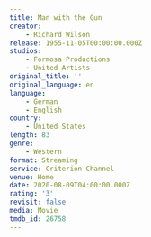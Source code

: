 ```yaml
---
title: Man with the Gun
creator:
    - Richard Wilson
release: 1955-11-05T00:00:00.000Z
studios:
    - Formosa Productions
    - United Artists
original_title: ''
original_language: en
language:
    - German
    - English
country:
    - United States
length: 83
genre:
    - Western
format: Streaming
service: Criterion Channel
venue: Home
date: 2020-08-09T04:00:00.000Z
rating: '3'
revisit: false
media: Movie
tmdb_id: 26758
---
```



